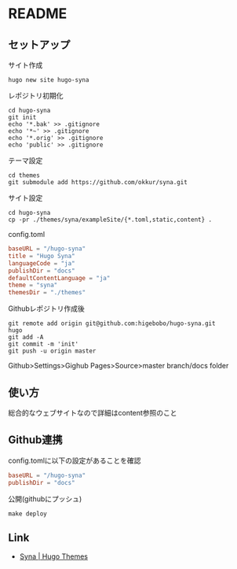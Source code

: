 # README

## セットアップ

サイト作成

```shell
hugo new site hugo-syna
```

レポジトリ初期化

```shell
cd hugo-syna
git init
echo '*.bak' >> .gitignore
echo '*~' >> .gitignore
echo '*.orig' >> .gitignore
echo 'public' >> .gitignore
```

テーマ設定

```shell
cd themes 
git submodule add https://github.com/okkur/syna.git
```

サイト設定

```shell
cd hugo-syna
cp -pr ./themes/syna/exampleSite/{*.toml,static,content} .
```

config.toml

```toml
baseURL = "/hugo-syna"
title = "Hugo Syna"
languageCode = "ja"
publishDir = "docs"
defaultContentLanguage = "ja"
theme = "syna"
themesDir = "./themes"
```

Githubレポジトリ作成後

```shell
git remote add origin git@github.com:higebobo/hugo-syna.git
hugo
git add -A
git commit -m 'init'
git push -u origin master
```

Github>Settings>Gighub Pages>Source>master branch/docs folder

## 使い方

総合的なウェブサイトなので詳細はcontent参照のこと

## Github連携

config.tomlに以下の設定があることを確認

```toml
baseURL = "/hugo-syna"
publishDir = "docs"
```

公開(githubにプッシュ)

```shell
make deploy
```

## Link

* [Syna \| Hugo Themes](https://themes.gohugo.io/syna/)
